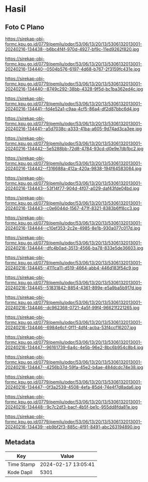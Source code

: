 # Hasil

## Foto C Plano

https://sirekap-obj-formc.kpu.go.id/0779/pemilu/pdpr/53/06/13/20/13/5306132013001-20240216-134438--b6bc4f4f-970d-4927-bf9c-11ed9262f820.jpg

https://sirekap-obj-formc.kpu.go.id/0779/pemilu/pdpr/53/06/13/20/13/5306132013001-20240216-134440--0504b576-6197-4d68-b767-2f3159fc431e.jpg

https://sirekap-obj-formc.kpu.go.id/0779/pemilu/pdpr/53/06/13/20/13/5306132013001-20240216-134440--8749c292-38bb-4328-9f5d-bc1ba362ed4c.jpg

https://sirekap-obj-formc.kpu.go.id/0779/pemilu/pdpr/53/06/13/20/13/5306132013001-20240216-134441--fd4e52a1-c9aa-4cf5-86a4-df2d87bbc6d4.jpg

https://sirekap-obj-formc.kpu.go.id/0779/pemilu/pdpr/53/06/13/20/13/5306132013001-20240216-134441--a5d7038c-a333-41ba-a605-9d74ad3ca3ee.jpg

https://sirekap-obj-formc.kpu.go.id/0779/pemilu/pdpr/53/06/13/20/13/5306132013001-20240216-134442--5e5288bb-72d8-4784-93cd-d0e9e7db1bc2.jpg

https://sirekap-obj-formc.kpu.go.id/0779/pemilu/pdpr/53/06/13/20/13/5306132013001-20240216-134442--f316688a-412a-420a-9838-194f64583084.jpg

https://sirekap-obj-formc.kpu.go.id/0779/pemilu/pdpr/53/06/13/20/13/5306132013001-20240216-134443--53f14f77-904d-4f07-a029-daf43fde04bd.jpg

https://sirekap-obj-formc.kpu.go.id/0779/pemilu/pdpr/53/06/13/20/13/5306132013001-20240216-134443--c0e6044d-1567-471f-8321-8383b6ff8cc3.jpg

https://sirekap-obj-formc.kpu.go.id/0779/pemilu/pdpr/53/06/13/20/13/5306132013001-20240216-134444--c10ef353-2c2e-4985-8e1b-930a077c017d.jpg

https://sirekap-obj-formc.kpu.go.id/0779/pemilu/pdpr/53/06/13/20/13/5306132013001-20240216-134444--dfc4b0ad-3513-4566-ba78-833e5de36603.jpg

https://sirekap-obj-formc.kpu.go.id/0779/pemilu/pdpr/53/06/13/20/13/5306132013001-20240216-134445--4111ca11-d519-4664-abb4-446d183f54c9.jpg

https://sirekap-obj-formc.kpu.go.id/0779/pemilu/pdpr/53/06/13/20/13/5306132013001-20240216-134445--51831842-8854-4361-899e-e5a9ba5b917d.jpg

https://sirekap-obj-formc.kpu.go.id/0779/pemilu/pdpr/53/06/13/20/13/5306132013001-20240216-134446--dc962368-0721-4a5f-99f4-96621f221265.jpg

https://sirekap-obj-formc.kpu.go.id/0779/pemilu/pdpr/53/06/13/20/13/5306132013001-20240216-134446--6984e6cf-0f11-4df4-acba-53f4ccf16207.jpg

https://sirekap-obj-formc.kpu.go.id/0779/pemilu/pdpr/53/06/13/20/13/5306132013001-20240216-134447--96161739-6a4c-4e5b-96e2-8bc6b954c8b4.jpg

https://sirekap-obj-formc.kpu.go.id/0779/pemilu/pdpr/53/06/13/20/13/5306132013001-20240216-134447--4256b37d-59fa-45e2-b4ae-484dcdc74e38.jpg

https://sirekap-obj-formc.kpu.go.id/0779/pemilu/pdpr/53/06/13/20/13/5306132013001-20240216-134447--0f3a2539-4508-4efa-85d4-74e4f7d8ada6.jpg

https://sirekap-obj-formc.kpu.go.id/0779/pemilu/pdpr/53/06/13/20/13/5306132013001-20240216-134448--9c7c2df3-bacf-4b5f-be1c-955dd8fda81e.jpg

https://sirekap-obj-formc.kpu.go.id/0779/pemilu/pdpr/53/06/13/20/13/5306132013001-20240216-134439--eb9bf2f3-885c-4f91-8491-abc263194890.jpg


## Metadata

| Key        | Value               |
| ---------- | ------------------- |
| Time Stamp | 2024-02-17 13:05:41 |
| Kode Dapil | 5301                |



